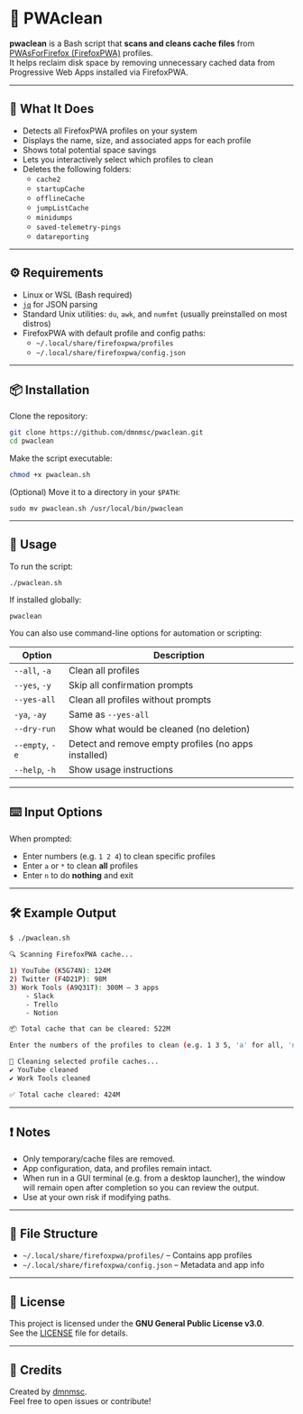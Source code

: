 # 🧹 PWAclean

**pwaclean** is a Bash script that **scans and cleans cache files** from [PWAsForFirefox (FirefoxPWA)](https://github.com/filips123/FirefoxPWA) profiles.  
It helps reclaim disk space by removing unnecessary cached data from Progressive Web Apps installed via FirefoxPWA.

---

## 📂 What It Does

- Detects all FirefoxPWA profiles on your system
- Displays the name, size, and associated apps for each profile
- Shows total potential space savings
- Lets you interactively select which profiles to clean
- Deletes the following folders:
  - `cache2`
  - `startupCache`
  - `offlineCache`
  - `jumpListCache`
  - `minidumps`
  - `saved-telemetry-pings`
  - `datareporting`

---

## ⚙ Requirements

- Linux or WSL (Bash required)
- [`jq`](https://stedolan.github.io/jq/) for JSON parsing
- Standard Unix utilities: `du`, `awk`, and `numfmt` (usually preinstalled on most distros)
- FirefoxPWA with default profile and config paths:
  - `~/.local/share/firefoxpwa/profiles`
  - `~/.local/share/firefoxpwa/config.json`

---

## 📦 Installation

Clone the repository:

```bash
git clone https://github.com/dmnmsc/pwaclean.git
cd pwaclean
```

Make the script executable:

```bash
chmod +x pwaclean.sh
```

(Optional) Move it to a directory in your `$PATH`:

```
sudo mv pwaclean.sh /usr/local/bin/pwaclean
```
---

## 🚀 Usage

To run the script:

```
./pwaclean.sh
```

If installed globally:

```
pwaclean
```


You can also use command-line options for automation or scripting:

| Option         | Description                                           |
|----------------|-------------------------------------------------------|
| `--all`, `-a`  | Clean all profiles                                    |
| `--yes`, `-y`  | Skip all confirmation prompts                         |
| `--yes-all`    | Clean all profiles without prompts                    |
| `-ya`, `-ay`   | Same as `--yes-all`                                   |
| `--dry-run`    | Show what would be cleaned (no deletion)              |
| `--empty`, `-e`| Detect and remove empty profiles (no apps installed)  |
| `--help`, `-h` | Show usage instructions                               |

---

## ⌨️ Input Options

When prompted:

- Enter numbers (e.g. `1 2 4`) to clean specific profiles
- Enter `a` or `*` to clean **all** profiles
- Enter `n` to do **nothing** and exit

---

## 🛠 Example Output
```bash
$ ./pwaclean.sh

🔍 Scanning FirefoxPWA cache...

1) YouTube (K5G74N): 124M
2) Twitter (F4D21P): 98M
3) Work Tools (A9Q31T): 300M — 3 apps
    - Slack
    - Trello
    - Notion

📦 Total cache that can be cleared: 522M

Enter the numbers of the profiles to clean (e.g. 1 3 5, 'a' for all, 'n' for none): 1 3

🧹 Cleaning selected profile caches...
✔ YouTube cleaned
✔ Work Tools cleaned

✅ Total cache cleared: 424M
``` 

---

## ❗ Notes

- Only temporary/cache files are removed.
- App configuration, data, and profiles remain intact.
- When run in a GUI terminal (e.g. from a desktop launcher), the window will remain open after completion so you can review the output.
- Use at your own risk if modifying paths.

---

## 📁 File Structure

- `~/.local/share/firefoxpwa/profiles/` – Contains app profiles
- `~/.local/share/firefoxpwa/config.json` – Metadata and app info

---

## 📝 License

This project is licensed under the **GNU General Public License v3.0**.  
See the [LICENSE](LICENSE) file for details.

---

## 🙌 Credits

Created by [dmnmsc](https://github.com/dmnmsc).  
Feel free to open issues or contribute!

